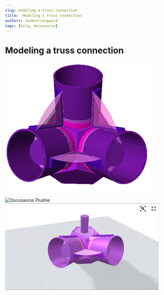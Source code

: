 ```yaml
---
slug: modeling-a-truss-connection
title:  Modeling a truss connection
authors: reubenliengaard
tags: [hola, docusaurus]
---
```


# Modeling a truss connection

![Docusaurus Plushie](/img/truss-1.jpg)
![Docusaurus Plushie](/img/truss-2.jpg)
![Docusaurus Plushie](/img/truss-3.png)
